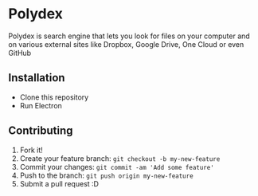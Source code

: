 # Polydex

Polydex is search engine that lets you look for files on your computer and on various external sites like Dropbox, Google Drive, 
One Cloud or even GitHub

## Installation

- Clone this repository
- Run Electron
 
## Contributing

1. Fork it!
2. Create your feature branch: `git checkout -b my-new-feature`
3. Commit your changes: `git commit -am 'Add some feature'`
4. Push to the branch: `git push origin my-new-feature`
5. Submit a pull request :D
